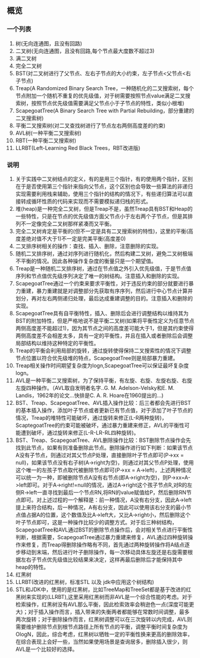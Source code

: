 ## 概览
### 一个列表
1. 树(无向连通图，且没有回路)
2. 二叉树(无向连通图，且没有回路,每个节点最大度数不超过3)
3. 满二叉树
4. 完全二叉树
5. BST(对二叉树进行了父节点、左右子节点的大小约束，左子节点<父节点<右子节点)
6. Treap(A Randomized Binary Search Tree，一种随机化的二叉搜索树，每个节点附加一个随机不重复的优先级值，对于树需要按照节点value满足二叉搜索树，按照节点优先级值需要满足父节点小于子节点的特性，类似小根堆)
7. ScapegoatTree(A Binary Search Tree with Partial Rebuilding，部分重建的二叉搜索树)
8. 平衡二叉搜索树(对二叉查找树进行了节点左右两侧高度差的约束)
9. AVL树(一种平衡二叉搜索树)
10. RBT(一种平衡二叉搜索树)
11. LLRBT(Left-Learning Red Black Trees，RBT改进版)

### 说明
1. 关于实践中二叉树结点的定义，有的是用三个指针，有的使用两个指针，区别在于是否使用第三个指针来指向父节点，这个区别也会导致一些算法的非递归实现需要利用栈来辅助，使用三个指针的结构的情况下，有些递归算法可以直接转成循环性质的代码来实现而不需要模拟递归栈的形式。
2. 堆(heap)是一种完全二叉树，但是Treap不是，虽然Treap具有BST和Heap的一些特性，只是在节点的优先级值方面父节点小于左右两个子节点，但是其排列不一定像完全二叉树那样紧凑而又平衡。
3. 完全二叉树肯定是平衡的(但不一定是具有二叉搜索树的特性)，这里的平衡(高度差绝对值不大于1)不一定是完美平衡(高度差0)
4. 二叉排序树相关的操作：查找、插入、删除，注意删除的实现。
5. 随机二叉排序树，通过对序列进行随机化，然后构建二叉树，避免二叉树极端不平衡的情况。因此各种操作复杂度的衡量只是一个期望值。
6. Treap是一种随机二叉排序树，通过在节点值之外引入优先级值，于是节点值序列和节点值优先级序列决定了唯一的树结构。注意插入和删除的实现。
7. ScapegoatTree通过一个约束来要求平衡性，对于违反约束的部分就要进行暴力重建，暴力重建就是对调整部分先获取有序序列，然后进行中心节点计算并划分，再对左右两侧递归处理，最后达成重建调整的目的。注意插入和删除的实现。
8. ScapegoatTree具有自平衡特性，插入、删除后会进行调整结构以维持其为BST的附加特性，但是严格地说不是平衡二叉树(如果将平衡性定义为任意节点两侧高度差不能超过1)，因为其节点之间的高度差可能大于1，但是其约束使得两侧高度差不会相差太多，具有一定的平衡性，并且在插入或者删除后会调整局部结构以维持这种特定的平衡性。
9. Treap的平衡会利用局部的旋转，通过旋转使得保持二叉搜索性的情况下调整节点位置以符合优先级堆的特点，ScapegoatTree则是局部暴力重建。
10. Treap相关操作时间期望复杂度为logn,ScapegoatTree可以保证最坏复杂度logn。
11. AVL是一种平衡二叉搜索树，为了保持平衡，有左旋、右旋、左旋右旋、右旋左旋四种操作。（AVL取自发明者名字..G. M. Adelson-Velsky和E. M. Landis，1962年的论文...快排是C. A. R. Hoare在1960提出的...)
12. BST、Treap、ScapegoatTree、AVL插入操作比较：后三者都会先进行BST的基本插入操作，添加叶子节点或者更新已有节点值，对于添加了叶子节点的情况，Treap的堆特性可能破坏，通过旋转来修正(L-R两种旋转)，ScaptegoatTree的约束可能被破坏，通过暴力重建来修正，AVL的平衡性可能遭到破坏，通过旋转来修正(L-R-LR-RL四种旋转)。
13. BST、Treap、ScapegoatTree、AVL删除操作比较：BST删除节点操作会先找到此节点，如果有则准备删除此节点。删除操作进行如下判断：如果该节点A没有子节点，则通过对其父节点P处理，直接删除叶子节点即可(P->xx = null)，如果该节点没有右子树(A->right为空)，则通过对其父节点P处理，使用这个唯一的左孩子节点取代被删除节点即可(P->xx = A->left)，上述两种情况可以统一为一种，即被删除节点A没有右节点(即A->right为空)，则P->xx=A->left即可。对于A->right!=null的情况，通过A->right这个孩子节点R,对R的左侧R->left一直寻找到最后一个节点RN,将RN的value赋值给P，然后删除RN节点即可。对上述过程的一个解释是：前一种情况，A没有右分支，因此A->left提上来符合结构，后一种情况，A有右分支，因此可以使用该右分支的最小节点值占据A的位置，这个数值及比A->left大，又比A->right小，然后删除这个叶子节点即可，这是一种操作比较少的调整方式。对于后三种树结构，ScapegoatTree和AVL通过BST的删除节点操作后，会对相关节点进行平衡性判断，根据需要，ScapegoatTree通过暴力重建来修复，AVL通过四种旋转操作来修复，而Treap得删除操作略有不同，首先通过两种旋转操作将A结点逐步移动到末端，然后进行叶子删除操作，每一次移动具体左旋还是右旋需要根据左右子节点优先级值比较结果来决定，这样再最后删除后才能保持其中heap的特性。
14. 红黑树
15. LLRBT(改进的红黑树，标准STL 以及 jdk中应用这个树结构)
16. STL和JDK中，使用的是红黑树，比如TreeMap和TreeSet都是基于改进的红黑树来实现的(LLRBT),这里采用红黑树而非AVL是一个综合性能的考虑。对于检索操作，红黑树没有AVL那么平衡，因此检索效率会稍逊色一点(深度可能更大)；对于插入操作而言，插入带来的失衡两者都能够在常数时间调整，最多两次旋转；对于删除操作而言，红黑树调整可以在三次旋转以内完成，AVL则需要维护删除节点到根节点路径上所有节点的平衡，调整平衡时间复杂度为OlogN，因此，综合考虑，红黑树以牺牲一定的平衡性换来更高的删除效率，在综合表现上会好一些，当然如果使用场景是查询居多，删除插入很少，则AVL是一个比较好的选择。
